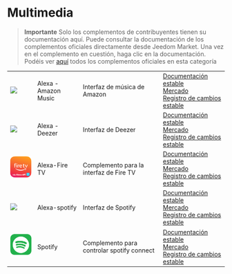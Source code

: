 
# Multimedia


>**Importante**
>Solo los complementos de contribuyentes tienen su documentación aquí. Puede consultar la documentación de los complementos oficiales directamente desde Jeedom Market. Una vez en el complemento en cuestión, haga clic en la documentación.
>Podéis ver [aquí](https://market.jeedom.com/index.php?v=d&p=market&type=plugin&categorie=multimedia) todos los complementos oficiales en esta categoría


| | | | |
|--- | --- | --- | ---|
|<img src="alexaamazonmusic/alexaamazonmusic_icon.png" class="pluginLogo" width="100" />|Alexa - Amazon Music|Interfaz de música de Amazon|[Documentación estable](http://jeedom.sigalou-domotique.fr/alexa-amazon-music-documentation)<br/>[Mercado](https://market.jeedom.com/index.php?v=d&p=market_display&id=3910)<br/>[Registro de cambios estable](http://jeedom.sigalou-domotique.fr/alexa-api-changelog)|
|<img src="alexadeezer/alexadeezer_icon.png" class="pluginLogo" width="100" />|Alexa - Deezer|Interfaz de Deezer|[Documentación estable](http://jeedom.sigalou-domotique.fr/alexa-deezer-documentation)<br/>[Mercado](https://market.jeedom.com/index.php?v=d&p=market_display&id=3911)<br/>[Registro de cambios estable](http://jeedom.sigalou-domotique.fr/alexa-api-changelog)|
|<img src="alexafiretv/alexafiretv_icon.png" class="pluginLogo" width="100" />|Alexa-Fire TV|Complemento para la interfaz de Fire TV|[Documentación estable](http://jeedom.sigalou-domotique.fr/alexa-fire-tv-documentation)<br/>[Mercado](https://market.jeedom.com/index.php?v=d&p=market_display&id=4064)<br/>[Registro de cambios estable](http://jeedom.sigalou-domotique.fr/alexa-api-changelog)|
|<img src="alexaspotify/alexaspotify_icon.png" class="pluginLogo" width="100" />|Alexa-spotify|Interfaz de Spotify|[Documentación estable](http://jeedom.sigalou-domotique.fr/alexa-spotify-documentation)<br/>[Mercado](https://market.jeedom.com/index.php?v=d&p=market_display&id=3913)<br/>[Registro de cambios estable](http://jeedom.sigalou-domotique.fr/alexa-api-changelog)|
|<img src="spotify/spotify_icon.png" class="pluginLogo" width="100" />|Spotify|Complemento para controlar spotify connect|[Documentación estable](https://barre35.github.io/jeedom-plugin-doc/es_ES/spotify_documentation)<br/>[Mercado](https://market.jeedom.com/index.php?v=d&p=market_display&id=3700)<br/>[Registro de cambios estable](https://barre35.github.io/jeedom-plugin-doc/es_ES/spotify_changelog)|
